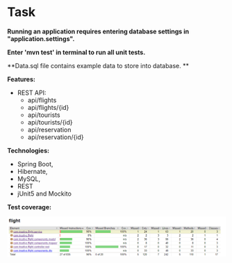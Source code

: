 # Task

**Running an application requires entering database settings in "application.settings".** 

**Enter 'mvn test' in terminal to run all unit tests.** 

**Data.sql file contains example data to store into database. ** 


**Features:**
 - REST API: 
   - api/flights
   - api/flights/{id}
   - api/tourists
   - api/tourists/{id}
   - api/reservation
   - api/reservation/{id}
  
 **Technologies:**
 - Spring Boot,
 - Hibernate,
 - MySQL,
 - REST
 - jUnit5 and Mockito
 
 **Test coverage:**
 
  ![Alt text](/src/main/resources/static/png/testCoverage.PNG?raw=true "TestCoverage")
  


      


